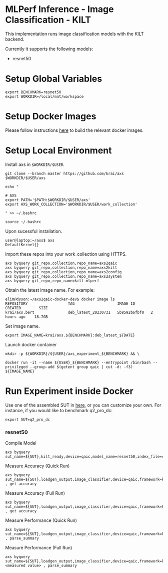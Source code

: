 # MLPerf Inference - Image Classification - KILT
This implementation runs image classification models with the KILT backend.

Currently it supports the following models:
- resnet50

# Setup Global Variables
```
export BENCHMARK=resnet50
export WORKDIR=/local/mnt/workspace
```

# Setup Docker Images
Please follow instructions [here](https://github.com/krai/axs2qaic-docker) to build the relevant docker images.

# Setup Local Environment
Install axs in `$WORKDIR/$USER`.
```
git clone --branch master https://github.com/krai/axs $WORKDIR/$USER/axs
```

```
echo "

# AXS
export PATH='$PATH:$WORKDIR/$USER/axs'
export AXS_WORK_COLLECTION='$WORKDIR/$USER/work_collection' 

" >> ~/.bashrc
```

```
source ~/.bashrc
```

Upon sucessful installation.
```
user@laptop:~/axs$ axs
DefaultKernel{}
```

Import these repos into your work_collection using HTTPS.
```
axs byquery git_repo,collection,repo_name=axs2qaic
axs byquery git_repo,collection,repo_name=axs2kilt
axs byquery git_repo,collection,repo_name=axs2config
axs byquery git_repo,collection,repo_name=axs2system
axs byquery git_repo,repo_name=kilt-mlperf
```

Obtain the latest image name. For example:
```
elim@dyson:~/axs2qaic-docker-dev$ docker image ls
REPOSITORY                  TAG                   IMAGE ID       CREATED        SIZE
krai/axs.bert               deb_latest_20230731   5b8592b6fbf0   2 hours ago    18.7GB
```

Set image name.
```
export IMAGE_NAME=krai/axs.${BENCHMARK}:deb_latest_${DATE}
```

Launch docker container
```
mkdir -p ${WORKDIR}/${USER}/axs_experiment_${BENCHMARK} && \

docker run -it --name ${USER}_${BENCHMARK} --entrypoint /bin/bash --privileged --group-add $(getent group qaic | cut -d: -f3) ${IMAGE_NAME}
```


# Run Experiment inside Docker
Use one of the assembled SUT in [here](https://github.com/krai/axs2config), or you can customize your own. For instance, if you would like to benchmark q2_pro_dc:
```
export SUT=q2_pro_dc
```

### resnet50

Compile Model
```
axs byquery sut_name=${SUT},kilt_ready,device=qaic,model_name=resnet50,index_file=cal_image_list_option_1.txt,loadgen_scenario=Offline
```

Measure Accuracy (Quick Run) 
```
axs byquery sut_name=${SUT},loadgen_output,image_classifier,device=qaic,framework=kilt,model_name=resnet50,loadgen_mode=AccuracyOnly,loadgen_scenario=Offline,loadgen_dataset_size=20,set_device_id=0 , get accuracy
```

Measure Accuracy (Full Run) 
```
axs byquery sut_name=${SUT},loadgen_output,image_classifier,device=qaic,framework=kilt,model_name=resnet50,loadgen_mode=AccuracyOnly,loadgen_scenario=Offline , get accuracy
```

Measure Performance (Quick Run)
```
axs byquery sut_name=${SUT},loadgen_output,image_classifier,device=qaic,framework=kilt,model_name=resnet50,loadgen_mode=PerformanceOnly,loadgen_target_qps=1,loadgen_scenario=Offline,loadgen_dataset_size=20 , parse_summary
```

Measure Performance (Full Run)
```
axs byquery sut_name=${SUT},loadgen_output,image_classifier,device=qaic,framework=kilt,model_name=resnet50,loadgen_mode=PerformanceOnly,loadgen_scenario=Offline,loadgen_target_qps=<measured value> , parse_summary
```
